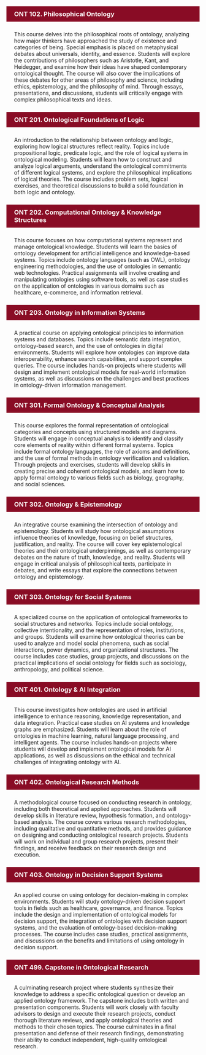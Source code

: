 <!-- wp:aab/accordion-block {"uniqueId":"ont102_philosophical_ontology","heading":"ONT 102. Philosophical Ontology","headingTag":"h3","headingColor":"#ffffff","headerBg":"#890c25"} -->
<div class="wp-block-aab-accordion-block aab__accordion_container separate-accordion" id="aab_accordion_ont102_philosophical_ontology">
    <div>
        <div class="aab__accordion_head aab_right_icon" data-active="false" style="background-color:#890c25;padding:10px 20px;">
            <div class="aab__accordion_heading aab_right_icon">
                <div class="head_content_wrapper">
                    <div class="title_wrapper">
                        <h3 class="aab__accordion_title" style="margin:0;color:#ffffff">ONT 102. Philosophical Ontology</h3>
                    </div>
                </div>
            </div>
            <div class="aab__accordion_icon">
                <span class="aab__icon dashicons dashicons-plus-alt2"></span>
            </div>
        </div>
        <div class="aab__accordion_body" style="padding:10px 20px;">
            <div class="aab__accordion_component">
                
<!-- wp:paragraph -->
<p>This course delves into the philosophical roots of ontology, analyzing how major thinkers have approached the study of existence and categories of being. Special emphasis is placed on metaphysical debates about universals, identity, and essence. Students will explore the contributions of philosophers such as Aristotle, Kant, and Heidegger, and examine how their ideas have shaped contemporary ontological thought. The course will also cover the implications of these debates for other areas of philosophy and science, including ethics, epistemology, and the philosophy of mind. Through essays, presentations, and discussions, students will critically engage with complex philosophical texts and ideas.</p>
<!-- /wp:paragraph -->
            </div>
        </div>
    </div>
</div>
<!-- /wp:aab/accordion-block -->

<!-- wp:aab/accordion-block {"uniqueId":"ont201_ontological_foundations_of_logic","heading":"ONT 201. Ontological Foundations of Logic","headingTag":"h3","headingColor":"#ffffff","headerBg":"#890c25"} -->
<div class="wp-block-aab-accordion-block aab__accordion_container separate-accordion" id="aab_accordion_ont201_ontological_foundations_of_logic">
    <div>
        <div class="aab__accordion_head aab_right_icon" data-active="false" style="background-color:#890c25;padding:10px 20px;">
            <div class="aab__accordion_heading aab_right_icon">
                <div class="head_content_wrapper">
                    <div class="title_wrapper">
                        <h3 class="aab__accordion_title" style="margin:0;color:#ffffff">ONT 201. Ontological Foundations of Logic</h3>
                    </div>
                </div>
            </div>
            <div class="aab__accordion_icon">
                <span class="aab__icon dashicons dashicons-plus-alt2"></span>
            </div>
        </div>
        <div class="aab__accordion_body" style="padding:10px 20px;">
            <div class="aab__accordion_component">
                
<!-- wp:paragraph -->
<p>An introduction to the relationship between ontology and logic, exploring how logical structures reflect reality. Topics include propositional logic, predicate logic, and the role of logical systems in ontological modeling. Students will learn how to construct and analyze logical arguments, understand the ontological commitments of different logical systems, and explore the philosophical implications of logical theories. The course includes problem sets, logical exercises, and theoretical discussions to build a solid foundation in both logic and ontology.</p>
<!-- /wp:paragraph -->
            </div>
        </div>
    </div>
</div>
<!-- /wp:aab/accordion-block -->

<!-- wp:aab/accordion-block {"uniqueId":"ont202_computational_ontology_knowledge_structures","heading":"ONT 202. Computational Ontology \u0026 Knowledge Structures","headingTag":"h3","headingColor":"#ffffff","headerBg":"#890c25"} -->
<div class="wp-block-aab-accordion-block aab__accordion_container separate-accordion" id="aab_accordion_ont202_computational_ontology_knowledge_structures">
    <div>
        <div class="aab__accordion_head aab_right_icon" data-active="false" style="background-color:#890c25;padding:10px 20px;">
            <div class="aab__accordion_heading aab_right_icon">
                <div class="head_content_wrapper">
                    <div class="title_wrapper">
                        <h3 class="aab__accordion_title" style="margin:0;color:#ffffff">ONT 202. Computational Ontology & Knowledge Structures</h3>
                    </div>
                </div>
            </div>
            <div class="aab__accordion_icon">
                <span class="aab__icon dashicons dashicons-plus-alt2"></span>
            </div>
        </div>
        <div class="aab__accordion_body" style="padding:10px 20px;">
            <div class="aab__accordion_component">
                
<!-- wp:paragraph -->
<p>This course focuses on how computational systems represent and manage ontological knowledge. Students will learn the basics of ontology development for artificial intelligence and knowledge-based systems. Topics include ontology languages (such as OWL), ontology engineering methodologies, and the use of ontologies in semantic web technologies. Practical assignments will involve creating and manipulating ontologies using software tools, as well as case studies on the application of ontologies in various domains such as healthcare, e-commerce, and information retrieval.</p>
<!-- /wp:paragraph -->
            </div>
        </div>
    </div>
</div>
<!-- /wp:aab/accordion-block -->

<!-- wp:aab/accordion-block {"uniqueId":"ont203_ontology_in_information_systems","heading":"ONT 203. Ontology in Information Systems","headingTag":"h3","headingColor":"#ffffff","headerBg":"#890c25"} -->
<div class="wp-block-aab-accordion-block aab__accordion_container separate-accordion" id="aab_accordion_ont203_ontology_in_information_systems">
    <div>
        <div class="aab__accordion_head aab_right_icon" data-active="false" style="background-color:#890c25;padding:10px 20px;">
            <div class="aab__accordion_heading aab_right_icon">
                <div class="head_content_wrapper">
                    <div class="title_wrapper">
                        <h3 class="aab__accordion_title" style="margin:0;color:#ffffff">ONT 203. Ontology in Information Systems</h3>
                    </div>
                </div>
            </div>
            <div class="aab__accordion_icon">
                <span class="aab__icon dashicons dashicons-plus-alt2"></span>
            </div>
        </div>
        <div class="aab__accordion_body" style="padding:10px 20px;">
            <div class="aab__accordion_component">
                
<!-- wp:paragraph -->
<p>A practical course on applying ontological principles to information systems and databases. Topics include semantic data integration, ontology-based search, and the use of ontologies in digital environments. Students will explore how ontologies can improve data interoperability, enhance search capabilities, and support complex queries. The course includes hands-on projects where students will design and implement ontological models for real-world information systems, as well as discussions on the challenges and best practices in ontology-driven information management.</p>
<!-- /wp:paragraph -->
            </div>
        </div>
    </div>
</div>
<!-- /wp:aab/accordion-block -->

<!-- wp:aab/accordion-block {"uniqueId":"ont301_formal_ontology_conceptual_analysis","heading":"ONT 301. Formal Ontology \u0026 Conceptual Analysis","headingTag":"h3","headingColor":"#ffffff","headerBg":"#890c25"} -->
<div class="wp-block-aab-accordion-block aab__accordion_container separate-accordion" id="aab_accordion_ont301_formal_ontology_conceptual_analysis">
    <div>
        <div class="aab__accordion_head aab_right_icon" data-active="false" style="background-color:#890c25;padding:10px 20px;">
            <div class="aab__accordion_heading aab_right_icon">
                <div class="head_content_wrapper">
                    <div class="title_wrapper">
                        <h3 class="aab__accordion_title" style="margin:0;color:#ffffff">ONT 301. Formal Ontology & Conceptual Analysis</h3>
                    </div>
                </div>
            </div>
            <div class="aab__accordion_icon">
                <span class="aab__icon dashicons dashicons-plus-alt2"></span>
            </div>
        </div>
        <div class="aab__accordion_body" style="padding:10px 20px;">
            <div class="aab__accordion_component">
                
<!-- wp:paragraph -->
<p>This course explores the formal representation of ontological categories and concepts using structured models and diagrams. Students will engage in conceptual analysis to identify and classify core elements of reality within different formal systems. Topics include formal ontology languages, the role of axioms and definitions, and the use of formal methods in ontology verification and validation. Through projects and exercises, students will develop skills in creating precise and coherent ontological models, and learn how to apply formal ontology to various fields such as biology, geography, and social sciences.</p>
<!-- /wp:paragraph -->
            </div>
        </div>
    </div>
</div>
<!-- /wp:aab/accordion-block -->

<!-- wp:aab/accordion-block {"uniqueId":"ont302_ontology_epistemology","heading":"ONT 302. Ontology \u0026 Epistemology","headingTag":"h3","headingColor":"#ffffff","headerBg":"#890c25"} -->
<div class="wp-block-aab-accordion-block aab__accordion_container separate-accordion" id="aab_accordion_ont302_ontology_epistemology">
    <div>
        <div class="aab__accordion_head aab_right_icon" data-active="false" style="background-color:#890c25;padding:10px 20px;">
            <div class="aab__accordion_heading aab_right_icon">
                <div class="head_content_wrapper">
                    <div class="title_wrapper">
                        <h3 class="aab__accordion_title" style="margin:0;color:#ffffff">ONT 302. Ontology & Epistemology</h3>
                    </div>
                </div>
            </div>
            <div class="aab__accordion_icon">
                <span class="aab__icon dashicons dashicons-plus-alt2"></span>
            </div>
        </div>
        <div class="aab__accordion_body" style="padding:10px 20px;">
            <div class="aab__accordion_component">
                
<!-- wp:paragraph -->
<p>An integrative course examining the intersection of ontology and epistemology. Students will study how ontological assumptions influence theories of knowledge, focusing on belief structures, justification, and reality. The course will cover key epistemological theories and their ontological underpinnings, as well as contemporary debates on the nature of truth, knowledge, and reality. Students will engage in critical analysis of philosophical texts, participate in debates, and write essays that explore the connections between ontology and epistemology.</p>
<!-- /wp:paragraph -->
            </div>
        </div>
    </div>
</div>
<!-- /wp:aab/accordion-block -->

<!-- wp:aab/accordion-block {"uniqueId":"ont303_ontology_for_social_systems","heading":"ONT 303. Ontology for Social Systems","headingTag":"h3","headingColor":"#ffffff","headerBg":"#890c25"} -->
<div class="wp-block-aab-accordion-block aab__accordion_container separate-accordion" id="aab_accordion_ont303_ontology_for_social_systems">
    <div>
        <div class="aab__accordion_head aab_right_icon" data-active="false" style="background-color:#890c25;padding:10px 20px;">
            <div class="aab__accordion_heading aab_right_icon">
                <div class="head_content_wrapper">
                    <div class="title_wrapper">
                        <h3 class="aab__accordion_title" style="margin:0;color:#ffffff">ONT 303. Ontology for Social Systems</h3>
                    </div>
                </div>
            </div>
            <div class="aab__accordion_icon">
                <span class="aab__icon dashicons dashicons-plus-alt2"></span>
            </div>
        </div>
        <div class="aab__accordion_body" style="padding:10px 20px;">
            <div class="aab__accordion_component">
                
<!-- wp:paragraph -->
<p>A specialized course on the application of ontological frameworks to social structures and networks. Topics include social ontology, collective intentionality, and the representation of roles, institutions, and groups. Students will examine how ontological theories can be used to analyze and model social phenomena, such as social interactions, power dynamics, and organizational structures. The course includes case studies, group projects, and discussions on the practical implications of social ontology for fields such as sociology, anthropology, and political science.</p>
<!-- /wp:paragraph -->
            </div>
        </div>
    </div>
</div>
<!-- /wp:aab/accordion-block -->

<!-- wp:aab/accordion-block {"uniqueId":"ont401_ontology_ai_integration","heading":"ONT 401. Ontology \u0026 AI Integration","headingTag":"h3","headingColor":"#ffffff","headerBg":"#890c25"} -->
<div class="wp-block-aab-accordion-block aab__accordion_container separate-accordion" id="aab_accordion_ont401_ontology_ai_integration">
    <div>
        <div class="aab__accordion_head aab_right_icon" data-active="false" style="background-color:#890c25;padding:10px 20px;">
            <div class="aab__accordion_heading aab_right_icon">
                <div class="head_content_wrapper">
                    <div class="title_wrapper">
                        <h3 class="aab__accordion_title" style="margin:0;color:#ffffff">ONT 401. Ontology & AI Integration</h3>
                    </div>
                </div>
            </div>
            <div class="aab__accordion_icon">
                <span class="aab__icon dashicons dashicons-plus-alt2"></span>
            </div>
        </div>
        <div class="aab__accordion_body" style="padding:10px 20px;">
            <div class="aab__accordion_component">
                
<!-- wp:paragraph -->
<p>This course investigates how ontologies are used in artificial intelligence to enhance reasoning, knowledge representation, and data integration. Practical case studies on AI systems and knowledge graphs are emphasized. Students will learn about the role of ontologies in machine learning, natural language processing, and intelligent agents. The course includes hands-on projects where students will develop and implement ontological models for AI applications, as well as discussions on the ethical and technical challenges of integrating ontology with AI.</p>
<!-- /wp:paragraph -->
            </div>
        </div>
    </div>
</div>
<!-- /wp:aab/accordion-block -->

<!-- wp:aab/accordion-block {"uniqueId":"ont402_ontological_research_methods","heading":"ONT 402. Ontological Research Methods","headingTag":"h3","headingColor":"#ffffff","headerBg":"#890c25"} -->
<div class="wp-block-aab-accordion-block aab__accordion_container separate-accordion" id="aab_accordion_ont402_ontological_research_methods">
    <div>
        <div class="aab__accordion_head aab_right_icon" data-active="false" style="background-color:#890c25;padding:10px 20px;">
            <div class="aab__accordion_heading aab_right_icon">
                <div class="head_content_wrapper">
                    <div class="title_wrapper">
                        <h3 class="aab__accordion_title" style="margin:0;color:#ffffff">ONT 402. Ontological Research Methods</h3>
                    </div>
                </div>
            </div>
            <div class="aab__accordion_icon">
                <span class="aab__icon dashicons dashicons-plus-alt2"></span>
            </div>
        </div>
        <div class="aab__accordion_body" style="padding:10px 20px;">
            <div class="aab__accordion_component">
                
<!-- wp:paragraph -->
<p>A methodological course focused on conducting research in ontology, including both theoretical and applied approaches. Students will develop skills in literature review, hypothesis formation, and ontology-based analysis. The course covers various research methodologies, including qualitative and quantitative methods, and provides guidance on designing and conducting ontological research projects. Students will work on individual and group research projects, present their findings, and receive feedback on their research design and execution.</p>
<!-- /wp:paragraph -->
            </div>
        </div>
    </div>
</div>
<!-- /wp:aab/accordion-block -->

<!-- wp:aab/accordion-block {"uniqueId":"ont403_ontology_in_decision_support_systems","heading":"ONT 403. Ontology in Decision Support Systems","headingTag":"h3","headingColor":"#ffffff","headerBg":"#890c25"} -->
<div class="wp-block-aab-accordion-block aab__accordion_container separate-accordion" id="aab_accordion_ont403_ontology_in_decision_support_systems">
    <div>
        <div class="aab__accordion_head aab_right_icon" data-active="false" style="background-color:#890c25;padding:10px 20px;">
            <div class="aab__accordion_heading aab_right_icon">
                <div class="head_content_wrapper">
                    <div class="title_wrapper">
                        <h3 class="aab__accordion_title" style="margin:0;color:#ffffff">ONT 403. Ontology in Decision Support Systems</h3>
                    </div>
                </div>
            </div>
            <div class="aab__accordion_icon">
                <span class="aab__icon dashicons dashicons-plus-alt2"></span>
            </div>
        </div>
        <div class="aab__accordion_body" style="padding:10px 20px;">
            <div class="aab__accordion_component">
                
<!-- wp:paragraph -->
<p>An applied course on using ontology for decision-making in complex environments. Students will study ontology-driven decision support tools in fields such as healthcare, governance, and finance. Topics include the design and implementation of ontological models for decision support, the integration of ontologies with decision support systems, and the evaluation of ontology-based decision-making processes. The course includes case studies, practical assignments, and discussions on the benefits and limitations of using ontology in decision support.</p>
<!-- /wp:paragraph -->
            </div>
        </div>
    </div>
</div>
<!-- /wp:aab/accordion-block -->

<!-- wp:aab/accordion-block {"uniqueId":"ont499_capstone_in_ontological_research","heading":"ONT 499. Capstone in Ontological Research","headingTag":"h3","headingColor":"#ffffff","headerBg":"#890c25"} -->
<div class="wp-block-aab-accordion-block aab__accordion_container separate-accordion" id="aab_accordion_ont499_capstone_in_ontological_research">
    <div>
        <div class="aab__accordion_head aab_right_icon" data-active="false" style="background-color:#890c25;padding:10px 20px;">
            <div class="aab__accordion_heading aab_right_icon">
                <div class="head_content_wrapper">
                    <div class="title_wrapper">
                        <h3 class="aab__accordion_title" style="margin:0;color:#ffffff">ONT 499. Capstone in Ontological Research</h3>
                    </div>
                </div>
            </div>
            <div class="aab__accordion_icon">
                <span class="aab__icon dashicons dashicons-plus-alt2"></span>
            </div>
        </div>
        <div class="aab__accordion_body" style="padding:10px 20px;">
            <div class="aab__accordion_component">
                
<!-- wp:paragraph -->
<p>A culminating research project where students synthesize their knowledge to address a specific ontological question or develop an applied ontology framework. The capstone includes both written and presentation components. Students will work closely with faculty advisors to design and execute their research projects, conduct thorough literature reviews, and apply ontological theories and methods to their chosen topics. The course culminates in a final presentation and defense of their research findings, demonstrating their ability to conduct independent, high-quality ontological research.</p>
<!-- /wp:paragraph -->
            </div>
        </div>
    </div>
</div>
<!-- /wp:aab/accordion-block --> 